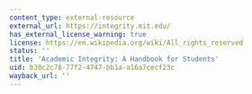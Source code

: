 ```yaml
---
content_type: external-resource
external_url: https://integrity.mit.edu/
has_external_license_warning: true
license: https://en.wikipedia.org/wiki/All_rights_reserved
status: ''
title: 'Academic Integrity: A Handbook for Students'
uid: b30c2c78-77f2-4747-bb1a-a16a7cecf23c
wayback_url: ''
---
```

